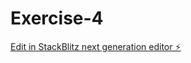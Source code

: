 # Exercise-4

[Edit in StackBlitz next generation editor ⚡️](https://stackblitz.com/~/github.com/JOBO1205/Exercise-4)